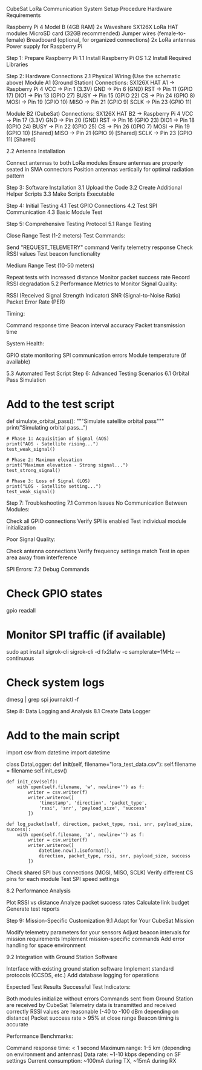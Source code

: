 CubeSat LoRa Communication System Setup Procedure
Hardware Requirements

Raspberry Pi 4 Model B (4GB RAM)
2x Waveshare SX126X LoRa HAT modules
MicroSD card (32GB recommended)
Jumper wires (female-to-female)
Breadboard (optional, for organized connections)
2x LoRa antennas
Power supply for Raspberry Pi

Step 1: Prepare Raspberry Pi
1.1 Install Raspberry Pi OS
1.2 Install Required Libraries

Step 2: Hardware Connections
2.1 Physical Wiring (Use the schematic above)
Module A1 (Ground Station) Connections:
SX126X HAT A1    →    Raspberry Pi 4
VCC              →    Pin 1  (3.3V)
GND              →    Pin 6  (GND)
RST              →    Pin 11 (GPIO 17)
DIO1             →    Pin 13 (GPIO 27)
BUSY             →    Pin 15 (GPIO 22)
CS               →    Pin 24 (GPIO 8)
MOSI             →    Pin 19 (GPIO 10)
MISO             →    Pin 21 (GPIO 9)
SCLK             →    Pin 23 (GPIO 11)

Module B2 (CubeSat) Connections:
SX126X HAT B2    →    Raspberry Pi 4
VCC              →    Pin 17 (3.3V)
GND              →    Pin 20 (GND)
RST              →    Pin 16 (GPIO 23)
DIO1             →    Pin 18 (GPIO 24)
BUSY             →    Pin 22 (GPIO 25)
CS               →    Pin 26 (GPIO 7)
MOSI             →    Pin 19 (GPIO 10) [Shared]
MISO             →    Pin 21 (GPIO 9)  [Shared]
SCLK             →    Pin 23 (GPIO 11) [Shared]

2.2 Antenna Installation

Connect antennas to both LoRa modules
Ensure antennas are properly seated in SMA connectors
Position antennas vertically for optimal radiation pattern

Step 3: Software Installation
3.1 Upload the Code
3.2 Create Additional Helper Scripts
3.3 Make Scripts Executable

Step 4: Initial Testing
4.1 Test GPIO Connections
4.2 Test SPI Communication
4.3 Basic Module Test

Step 5: Comprehensive Testing Protocol
5.1 Range Testing

Close Range Test (1-2 meters)
Test Commands:

Send "REQUEST_TELEMETRY" command
Verify telemetry response
Check RSSI values
Test beacon functionality


Medium Range Test (10-50 meters)

Repeat tests with increased distance
Monitor packet success rate
Record RSSI degradation
5.2 Performance Metrics to Monitor
Signal Quality:

RSSI (Received Signal Strength Indicator)
SNR (Signal-to-Noise Ratio)
Packet Error Rate (PER)

Timing:

Command response time
Beacon interval accuracy
Packet transmission time

System Health:

GPIO state monitoring
SPI communication errors
Module temperature (if available)

5.3 Automated Test Script
Step 6: Advanced Testing Scenarios
6.1 Orbital Pass Simulation
# Add to the test script
def simulate_orbital_pass():
    """Simulate satellite orbital pass"""
    print("Simulating orbital pass...")
    
    # Phase 1: Acquisition of Signal (AOS)
    print("AOS - Satellite rising...")
    test_weak_signal()
    
    # Phase 2: Maximum elevation
    print("Maximum elevation - Strong signal...")
    test_strong_signal()
    
    # Phase 3: Loss of Signal (LOS)  
    print("LOS - Satellite setting...")
    test_weak_signal()

Step 7: Troubleshooting
7.1 Common Issues
No Communication Between Modules:

Check all GPIO connections
Verify SPI is enabled
Test individual module initialization

Poor Signal Quality:

Check antenna connections
Verify frequency settings match
Test in open area away from interference

SPI Errors:
7.2 Debug Commands
# Check GPIO states
gpio readall

# Monitor SPI traffic (if available)
sudo apt install sigrok-cli
sigrok-cli -d fx2lafw -c samplerate=1MHz --continuous

# Check system logs
dmesg | grep spi
journalctl -f

Step 8: Data Logging and Analysis
8.1 Create Data Logger
# Add to the main script
import csv
from datetime import datetime

class DataLogger:
    def __init__(self, filename="lora_test_data.csv"):
        self.filename = filename
        self.init_csv()
    
    def init_csv(self):
        with open(self.filename, 'w', newline='') as f:
            writer = csv.writer(f)
            writer.writerow([
                'timestamp', 'direction', 'packet_type', 
                'rssi', 'snr', 'payload_size', 'success'
            ])
    
    def log_packet(self, direction, packet_type, rssi, snr, payload_size, success):
        with open(self.filename, 'a', newline='') as f:
            writer = csv.writer(f)
            writer.writerow([
                datetime.now().isoformat(),
                direction, packet_type, rssi, snr, payload_size, success
            ])
Check shared SPI bus connections (MOSI, MISO, SCLK)
Verify different CS pins for each module
Test SPI speed settings

8.2 Performance Analysis

Plot RSSI vs distance
Analyze packet success rates
Calculate link budget
Generate test reports

Step 9: Mission-Specific Customization
9.1 Adapt for Your CubeSat Mission

Modify telemetry parameters for your sensors
Adjust beacon intervals for mission requirements
Implement mission-specific commands
Add error handling for space environment

9.2 Integration with Ground Station Software

Interface with existing ground station software
Implement standard protocols (CCSDS, etc.)
Add database logging for operations

Expected Test Results
Successful Test Indicators:

Both modules initialize without errors
Commands sent from Ground Station are received by CubeSat
Telemetry data is transmitted and received correctly
RSSI values are reasonable (-40 to -100 dBm depending on distance)
Packet success rate > 95% at close range
Beacon timing is accurate

Performance Benchmarks:

Command response time: < 1 second
Maximum range: 1-5 km (depending on environment and antennas)
Data rate: ~1-10 kbps depending on SF settings
Current consumption: ~100mA during TX, ~15mA during RX
